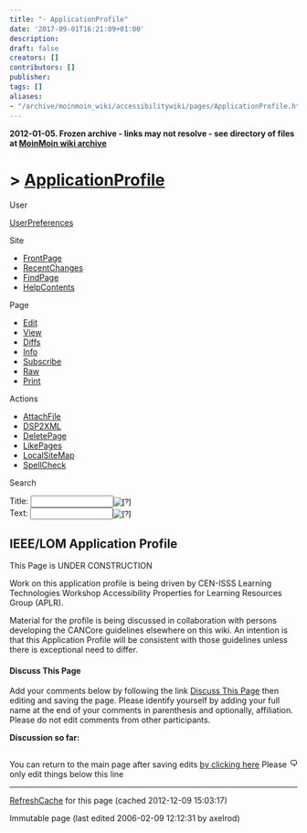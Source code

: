 ```yaml
---
title: "- ApplicationProfile"
date: '2017-09-01T16:21:09+01:00'
description: 
draft: false
creators: []
contributors: []
publisher: 
tags: []
aliases:
- "/archive/moinmoin_wiki/accessibilitywiki/pages/ApplicationProfile.html"
---
```


**2012-01-05. Frozen archive - links may not resolve - see directory of files at [MoinMoin wiki archive](/moinmoin-wiki-archive/)**

# > [ApplicationProfile](http://dublincore.org/accessibilitywiki/ApplicationProfile?action=fullsearch&value=ApplicationProfile&literal=1&case=1&context=40 "Click here to do a full-text search for this title")

User

 [UserPreferences](http://dublincore.org/accessibilitywiki/UserPreferences)
  

Site

- [FrontPage](http://dublincore.org/accessibilitywiki/FrontPage)
- [RecentChanges](http://dublincore.org/accessibilitywiki/RecentChanges)
- [FindPage](http://dublincore.org/accessibilitywiki/FindPage)
- [HelpContents](http://dublincore.org/accessibilitywiki/HelpContents)

Page

- [Edit](http://dublincore.org/accessibilitywiki/ApplicationProfile?action=edit "Edit")
- [View](http://dublincore.org/accessibilitywiki/ApplicationProfile "View")
- [Diffs](http://dublincore.org/accessibilitywiki/ApplicationProfile?action=diff "Diffs")
- [Info](http://dublincore.org/accessibilitywiki/ApplicationProfile?action=info "Info")
- [Subscribe](http://dublincore.org/accessibilitywiki/ApplicationProfile?action=subscribe "Subscribe")
- [Raw](http://dublincore.org/accessibilitywiki/ApplicationProfile?action=raw "Raw")
- [Print](http://dublincore.org/accessibilitywiki/ApplicationProfile?action=print "Print")

Actions

- [AttachFile](http://dublincore.org/accessibilitywiki/ApplicationProfile?action=AttachFile)
- [DSP2XML](http://dublincore.org/accessibilitywiki/ApplicationProfile?action=DSP2XML)
- [DeletePage](http://dublincore.org/accessibilitywiki/ApplicationProfile?action=DeletePage)
- [LikePages](http://dublincore.org/accessibilitywiki/ApplicationProfile?action=LikePages)
- [LocalSiteMap](http://dublincore.org/accessibilitywiki/ApplicationProfile?action=LocalSiteMap)
- [SpellCheck](http://dublincore.org/accessibilitywiki/ApplicationProfile?action=SpellCheck)

Search

<form method="POST" action="/accessibilitywiki/ApplicationProfile">
<p>
<input name="action" value="inlinesearch" type="hidden">
<input name="context" value="40" type="hidden">
Title: <input name="text_title" size="15" maxlength="50" type="text"><input src="ApplicationProfile_files/moin-search.png" name="button_title" alt="[?]" type="image"><br>Text: <input name="text_full" size="15" maxlength="50" type="text"><input src="ApplicationProfile_files/moin-search.png" name="button_full" alt="[?]" type="image">
</p>
</form>

## IEEE/LOM Application Profile

This Page is UNDER CONSTRUCTION

Work on this application profile is being driven by CEN-ISSS Learning Technologies Workshop Accessibility Properties for Learning Resources Group (APLR).

Material for the profile is being discussed in collaboration with persons developing the CANCore guidelines elsewhere on this wiki. An intention is that this Application Profile will be consistent with those guidelines unless there is exceptional need to differ.

#### Discuss This Page
Add your comments below by following the link [Discuss This Page](http://dublincore.org/accessibilitywiki/ApplicationProfile_2fDiscuss) then editing and saving the page. Please identify yourself by adding your full name at the end of your comments in parenthesis and optionally, affiliation. Please do not edit comments from other participants. 

**Discussion so far:**

## [<img src="ApplicationProfile_files/moin-edit.png" alt="Edit" align="right" height="12" width="12">](http://dublincore.org/accessibilitywiki/ApplicationProfile_2fDiscuss?action=edit&backto=ApplicationProfile) [](http://dublincore.org/accessibilitywiki/ApplicationProfile_2fDiscuss)

You can return to the main page after saving edits [by clicking here](http://dublincore.org/accessibilitywiki/ApplicationProfile) Please only edit things below this line 
* * *

 [RefreshCache](http://dublincore.org/accessibilitywiki/ApplicationProfile?action=refresh&arena=Page.py&key=ApplicationProfile.text_html) for this page (cached 2012-12-09 15:03:17)  

Immutable page (last edited 2006-02-09 12:12:31 by axelrod)

